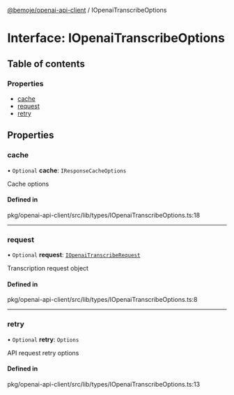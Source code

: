 [@bemoje/openai-api-client](https://github.com/bemoje/tsmono/blob/main/pkg/openai-api-client/docs/md/index.md) / IOpenaiTranscribeOptions

# Interface: IOpenaiTranscribeOptions

## Table of contents

### Properties

- [cache](https://github.com/bemoje/tsmono/blob/main/pkg/openai-api-client/docs/md/interfaces/IOpenaiTranscribeOptions.md#cache)
- [request](https://github.com/bemoje/tsmono/blob/main/pkg/openai-api-client/docs/md/interfaces/IOpenaiTranscribeOptions.md#request)
- [retry](https://github.com/bemoje/tsmono/blob/main/pkg/openai-api-client/docs/md/interfaces/IOpenaiTranscribeOptions.md#retry)

## Properties

### cache

• `Optional` **cache**: `IResponseCacheOptions`

Cache options

#### Defined in

pkg/openai-api-client/src/lib/types/IOpenaiTranscribeOptions.ts:18

___

### request

• `Optional` **request**: [`IOpenaiTranscribeRequest`](https://github.com/bemoje/tsmono/blob/main/pkg/openai-api-client/docs/md/interfaces/IOpenaiTranscribeRequest.md)

Transcription request object

#### Defined in

pkg/openai-api-client/src/lib/types/IOpenaiTranscribeOptions.ts:8

___

### retry

• `Optional` **retry**: `Options`

API request retry options

#### Defined in

pkg/openai-api-client/src/lib/types/IOpenaiTranscribeOptions.ts:13

